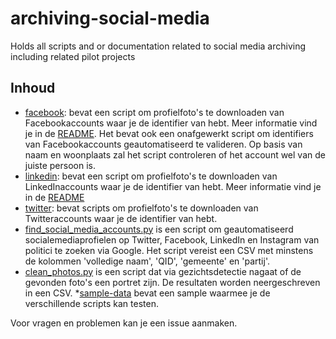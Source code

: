 # archiving-social-media
Holds all scripts and or documentation related to social media archiving including related pilot projects 

## Inhoud

* [facebook](facebook/): bevat een script om profielfoto's te downloaden van Facebookaccounts waar je de identifier van hebt. Meer informatie vind je in de [README](facebook/README.md). Het bevat ook een onafgewerkt script om identifiers van Facebookaccounts geautomatiseerd te valideren. Op basis van naam en woonplaats zal het script controleren of het account wel van de juiste persoon is.
* [linkedin](linkedin/): bevat een script om profielfoto's te downloaden van LinkedInaccounts waar je de identifier van hebt. Meer informatie vind je in de [README](linkedin/README.md)
* [twitter](twitter/): bevat scripts om profielfoto's te downloaden van Twitteraccounts waar je de identifier van hebt.
* [find_social_media_accounts.py](find_social_media_accounts.py) is een script om geautomatiseerd socialemediaprofielen op Twitter, Facebook, LinkedIn en Instagram van politici te zoeken via Google. Het script vereist een CSV met minstens de kolommen 'volledige naam', 'QID', 'gemeente' en 'partij'.
* [clean_photos.py](clean_photos.py) is een script dat via gezichtsdetectie nagaat of de gevonden foto's een portret zijn. De resultaten worden neergeschreven in een CSV.
*[sample-data](sample-data/) bevat een sample waarmee je de verschillende scripts kan testen.

Voor vragen en problemen kan je een issue aanmaken.

